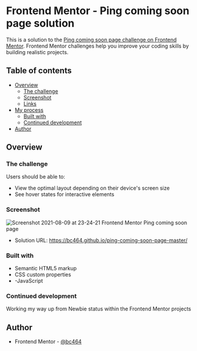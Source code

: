 # Frontend Mentor - Ping coming soon page solution

This is a solution to the [Ping coming soon page challenge on Frontend Mentor](https://www.frontendmentor.io/challenges/ping-single-column-coming-soon-page-5cadd051fec04111f7b848da). Frontend Mentor challenges help you improve your coding skills by building realistic projects. 

## Table of contents

- [Overview](#overview)
  - [The challenge](#the-challenge)
  - [Screenshot](#screenshot)
  - [Links](#links)
- [My process](#my-process)
  - [Built with](#built-with)
   - [Continued development](#continued-development)
- [Author](#author)


## Overview

### The challenge

Users should be able to:

- View the optimal layout depending on their device's screen size
- See hover states for interactive elements

### Screenshot

![Screenshot 2021-08-09 at 23-24-21 Frontend Mentor Ping coming soon page](https://user-images.githubusercontent.com/82536545/128776839-e300c910-61f5-432e-9ecd-c8a1e570ea8e.png)


- Solution URL: https://bc464.github.io/ping-coming-soon-page-master/

### Built with

- Semantic HTML5 markup
- CSS custom properties
- -JavaScript

### Continued development

Working my way up from Newbie status within the Frontend Mentor projects

## Author

- Frontend Mentor - [@bc464](https://www.frontendmentor.io/profile/yourusername)

